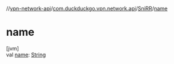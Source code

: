 //[vpn-network-api](../../../index.md)/[com.duckduckgo.vpn.network.api](../index.md)/[SniRR](index.md)/[name](name.md)

# name

[jvm]\
val [name](name.md): [String](https://kotlinlang.org/api/latest/jvm/stdlib/kotlin/-string/index.html)
